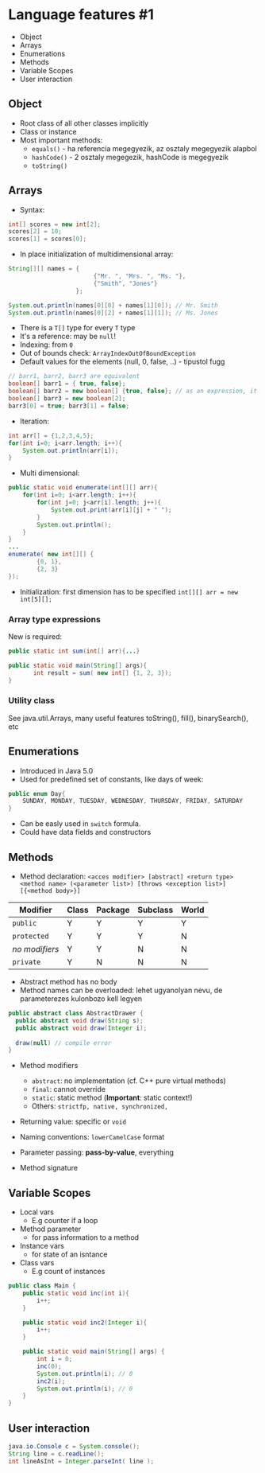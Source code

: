 # Language features #1

- Object
- Arrays
- Enumerations
- Methods
- Variable Scopes
- User interaction

## Object

- Root class of all other classes implicitly
- Class or instance
- Most important methods:
    * `equals()` - ha referencia megegyezik, az osztaly megegyezik alapbol
    * `hashCode()` - 2 osztaly megegezik, hashCode is megegyezik
    * `toString()` 
  
## Arrays

- Syntax:

```java
int[] scores = new int[2];
scores[2] = 10;
scores[1] = scores[0];
```

- In place initialization of multidimensional array:

```java
String[][] names = {
                        {"Mr. ", "Mrs. ", "Ms. "},
                        {"Smith", "Jones"}
                   };

System.out.println(names[0][0] + names[1][0]); // Mr. Smith
System.out.println(names[0][2] + names[1][1]); // Ms. Jones
```

- There is a `T[]` type for every `T` type
- It's a reference: may be `null`!
- Indexing: from `0`
- Out of bounds check: `ArrayIndexOutOfBoundException`
- Default values for the elements (null, 0, false, ..) - tipustol fugg

```java
// barr1, barr2, barr3 are equivalent
boolean[] barr1 = { true, false};
boolean[] barr2 = new boolean[] {true, false}; // as an expression, it's mandatory!
boolean[] barr3 = new boolean[2];
barr3[0] = true; barr3[1] = false;
```

- Iteration:

```java
int arr[] = {1,2,3,4,5};
for(int i=0; i<arr.length; i++){
    System.out.println(arr[i]);
}
```

- Multi dimensional:

```java
public static void enumerate(int[][] arr){
    for(int i=0; i<arr.length; i++){
        for(int j=0; j<arr[i].length; j++){
            System.out.print(arr[i][j] + " ");
        }
        System.out.println();
    }
}
...
enumerate( new int[][] {
        {0, 1},
        {2, 3}
});
```

- Initialization: first dimension has to be specified
`int[][] arr = new int[5][];`
  
### Array type expressions

New is required:

```java
public static int sum(int[] arr){...}

public static void main(String[] args){
       int result = sum( new int[] {1, 2, 3});
}
```

### Utility class

See java.util.Arrays, many useful features toString(), fill(), binarySearch(), etc

## Enumerations

- Introduced in Java 5.0
- Used for predefined set of constants, like days of week:
```java
public enum Day{
    SUNDAY, MONDAY, TUESDAY, WEDNESDAY, THURSDAY, FRIDAY, SATURDAY
}
```

- Can be easly used in `switch` formula.
- Could have data fields and constructors

## Methods

- Method declaration: `<acces modifier> [abstract] <return type> <method name> (<parameter list>) [throws <exception list>] 
[{<method body>}]`

| Modifier | Class | Package | Subclass | World
| ------- |------- | ------- | -------- | ----
| `public` | Y | Y | Y | Y
| `protected` | Y | Y | Y | N
| *no modifiers* | Y | Y | N | N
| `private` | Y | N | N | N


- Abstract method has no body
- Method names can be overloaded:
lehet ugyanolyan nevu, de parameterezes kulonbozo kell legyen

```java
public abstract class AbstractDrawer {
  public abstract void draw(String s);
  public abstract void draw(Integer i);
  
  draw(null) // compile error
}    
```

- Method modifiers
  * `abstract`: no implementation (cf. C++ pure virtual methods)
  * `final`: cannot override
  * `static`: static method (**Important**: static context!)
  * Others: `strictfp, native, synchronized,`
  
- Returning value: specific or `void`
- Naming conventions: `lowerCamelCase` format
- Parameter passing: **pass-by-value**, everything
- Method signature

## Variable Scopes

- Local vars
  * E.g counter if a loop
- Method parameter
  * for pass information to a method
- Instance vars
  * for state of an isntance
- Class vars
  * E.g count of instances

```java
public class Main {
    public static void inc(int i){
        i++;
    }

    public static void inc2(Integer i){
        i++;
    }

    public static void main(String[] args) {
        int i = 0;
        inc(0);
        System.out.println(i); // 0
        inc2(i);
        System.out.println(i); // 0
    }
}
```  

## User interaction

```java
java.io.Console c = System.console();
String line = c.readLine();
int lineAsInt = Integer.parseInt( line );
```

<br>
<br>
<br>
<br>
<br>





